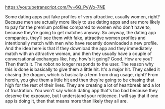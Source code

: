 https://youtubetranscript.com/?v=6Q_PyWo-7NE

 Some dating apps put fake profiles of very attractive, usually women, right? Because men are actually more likely to use dating apps and are more likely to pay for the premium profiles compared to women who don't have to, because they're going to get matches anyway. So anyway, the dating app companies, they'll see them with fake, attractive women profiles and intentionally match with men who have recently downloaded a new profile. And the idea here is that if they download the app and they immediately match with an attractive woman, and then they usually have a couple of conversational exchanges like, hey, how's it going? Good. How are you? Then that's it. The robot no longer responds to the user. The reason why this is done is basically to give them a little hit. It's a major hit. They called it chasing the dragon, which is basically a term from drug usage, right? From heroin, you give them a little hit and then they're going to be chasing that high for the rest of their lives. They are creating a lot of heartbreak and a lot of frustration. You won't say which dating app that's too bad because they deserve the exposure, but I understand your reticence. I will say that if one app is doing it, then that means more than likely they all are.